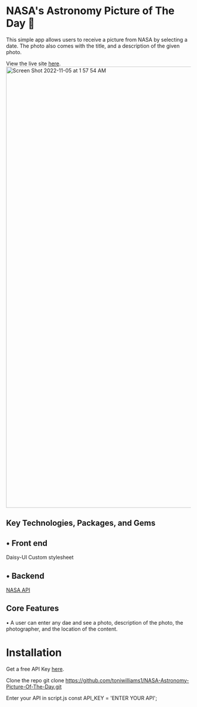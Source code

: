 
#  NASA's Astronomy Picture of The Day 🚀
This simple app allows users to receive a picture from NASA by selecting a date. The photo also comes with the title, and a description of the given photo.


View the live site [here](https://nasas-astronomy-picture-of-the-day.netlify.app/).
<img width="1200" alt="Screen Shot 2022-11-05 at 1 57 54 AM" src="https://user-images.githubusercontent.com/100317017/200104931-2b389eb6-26e2-485e-831f-194ce568d707.png">

## Key Technologies, Packages, and Gems

## • Front end


Daisy-UI
Custom stylesheet

## • Backend

[NASA API](https://api.nasa.gov/)

## Core Features
• A user can enter any dae and see a photo, description of the photo, the photographer, and the location of the content.

# Installation

Get a free API Key [here](https://api.nasa.gov/).

Clone the repo
git clone https://github.com/toniwilliams1/NASA-Astronomy-Picture-Of-The-Day.git

Enter your API in script.js
const API_KEY = 'ENTER YOUR API';



